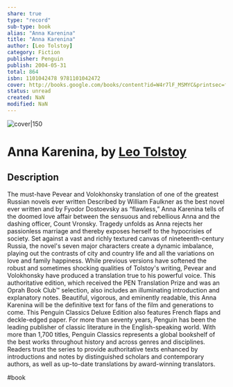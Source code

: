 ```yaml
---
share: true
type: "record"
sub-type: book
alias: "Anna Karenina"
title: "Anna Karenina"
author: [Leo Tolstoy]
category: Fiction
publisher: Penguin
publish: 2004-05-31
total: 864
isbn: 1101042478 9781101042472
cover: http://books.google.com/books/content?id=W4r7lF_MSMYC&printsec=frontcover&img=1&zoom=1&edge=curl&source=gbs_api
status: unread
created: NaN 
modified: NaN
---
```


![cover|150](http://books.google.com/books/content?id=W4r7lF_MSMYC&printsec=frontcover&img=1&zoom=1&edge=curl&source=gbs_api)

# Anna Karenina, by [Leo Tolstoy](Leo%20Tolstoy.md)

## Description
The must-have Pevear and Volokhonsky translation of one of the greatest Russian novels ever written Described by William Faulkner as the best novel ever written and by Fyodor Dostoevsky as “flawless,” Anna Karenina tells of the doomed love affair between the sensuous and rebellious Anna and the dashing officer, Count Vronsky. Tragedy unfolds as Anna rejects her passionless marriage and thereby exposes herself to the hypocrisies of society. Set against a vast and richly textured canvas of nineteenth-century Russia, the novel's seven major characters create a dynamic imbalance, playing out the contrasts of city and country life and all the variations on love and family happiness. While previous versions have softened the robust and sometimes shocking qualities of Tolstoy's writing, Pevear and Volokhonsky have produced a translation true to his powerful voice. This authoritative edition, which received the PEN Translation Prize and was an Oprah Book Club™ selection, also includes an illuminating introduction and explanatory notes. Beautiful, vigorous, and eminently readable, this Anna Karenina will be the definitive text for fans of the film and generations to come. This Penguin Classics Deluxe Edition also features French flaps and deckle-edged paper. For more than seventy years, Penguin has been the leading publisher of classic literature in the English-speaking world. With more than 1,700 titles, Penguin Classics represents a global bookshelf of the best works throughout history and across genres and disciplines. Readers trust the series to provide authoritative texts enhanced by introductions and notes by distinguished scholars and contemporary authors, as well as up-to-date translations by award-winning translators.

 #book